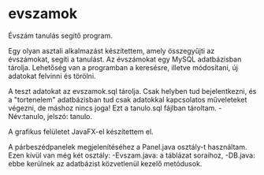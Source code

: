 # evszamok
Évszám tanulás segítő program.

Egy olyan asztali alkalmazást készítettem, amely összegyűjti az évszámokat, segíti a tanulást. Az évszámokat egy MySQL adatbázisban tárolja.
Lehetőség van a programban a keresésre, illetve módosítani, új adatokat felvinni és törölni.

A teszt adatokat az evszamok.sql tárolja. 
Csak helyben tud bejelentkezni, és a "tortenelem" adatbázisban tud csak adatokkal kapcsolatos műveleteket végezni, de máshoz nincs joga!
Ezt a tanulo.sql fájlban tároltam. - Név:tanulo, jelszó: tanulo.

A grafikus felületet JavaFX-el készítettem el.

A párbeszédpanelek megjelenítéséhez a Panel.java osztály-t használtam.
Ezen kívül van még két osztály:
-Evszam.java: a táblázat soraihoz,
-DB.java: ebbe kerülnek az adatbázist közvetlenül kezelő metódusok.



